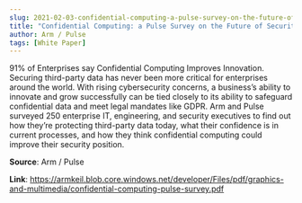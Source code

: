 ```yaml
---
slug: 2021-02-03-confidential-computing-a-pulse-survey-on-the-future-of-security-technology
title: "Confidential Computing: a Pulse Survey on the Future of Security Technology"
author: Arm / Pulse
tags: [White Paper]
---
```

91% of Enterprises say Confidential Computing Improves Innovation. Securing third-party data has never been more critical for enterprises around the world. With rising cybersecurity concerns, a business’s ability to innovate and grow successfully can be tied closely to its ability to safeguard confidential data and meet legal mandates like GDPR. Arm and Pulse surveyed 250 enterprise IT, engineering, and security executives to find out how they’re protecting third-party data today, what their confidence is in current processes, and how they think confidential computing could improve their security position.

**Source**: Arm / Pulse

**Link**: https://armkeil.blob.core.windows.net/developer/Files/pdf/graphics-and-multimedia/confidential-computing-pulse-survey.pdf